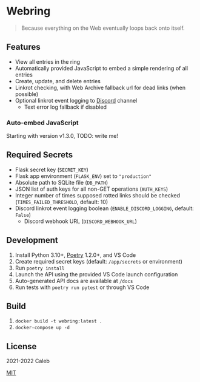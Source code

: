 # Webring

> Because everything on the Web eventually loops back onto itself.

## Features

- View all entries in the ring
- Automatically provided JavaScript to embed a simple rendering of all entries
- Create, update, and delete entries
- Linkrot checking, with Web Archive fallback url for dead links (when possible)
- Optional linkrot event logging to [Discord](https://discord.com/) channel
  - Text error log fallback if disabled

### Auto-embed JavaScript

Starting with version v1.3.0, TODO: write me!

## Required Secrets

- Flask secret key (`SECRET_KEY`)
- Flask app environment (`FLASK_ENV`) set to `"production"`
- Absolute path to SQLite file (`DB_PATH`)
- JSON list of auth keys for all non-GET operations (`AUTH_KEYS`)
- Integer number of times supposed rotted links should be checked (`TIMES_FAILED_THRESHOLD`, default: 10)
- Discord linkrot event logging boolean (`ENABLE_DISCORD_LOGGING`, default: `False`)
  - Discord webhook URL (`DISCORD_WEBHOOK_URL`)

## Development

1. Install Python 3.10+, [Poetry](https://python-poetry.org/) 1.2.0+, and VS Code
1. Create required secret keys (default: `/app/secrets` or environment)
1. Run `poetry install`
1. Launch the API using the provided VS Code launch configuration
1. Auto-generated API docs are available at `/docs`
1. Run tests with `poetry run pytest` or through VS Code

## Build

1. `docker build -t webring:latest .`
1. `docker-compose up -d`

## License

2021-2022 Caleb

[MIT](LICENSE)
